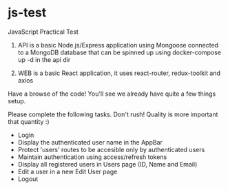 # js-test
JavaScript Practical Test

1) API is a basic Node.js/Express application using Mongoose connected to a MongoDB database that can be spinned up 
using docker-compose up -d in the api dir

2) WEB is a basic React application, it uses react-router, redux-toolkit and axios

Have a browse of the code! You'll see we already have quite a few things setup.

Please complete the following tasks. Don't rush! Quality is more important that quantity :)

- Login 
- Display the authenticated user name in the AppBar
- Protect 'users' routes to be accesible only by authenticated users
- Maintain authentication using access/refresh tokens
- Display all registered users in Users page (ID, Name and Email)
- Edit a user in a new Edit User page
- Logout
